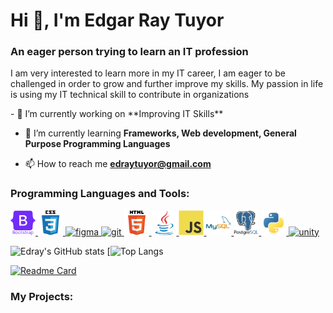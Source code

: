 <h1>Hi 👋, I'm Edgar Ray Tuyor</h1>
<h3>An eager person trying to learn an IT profession</h3>
<p> I am very interested to learn more in my IT career, I am eager to be challenged in order to grow and further improve my skills. 
My passion in life is using my IT technical skill to contribute in organizations </p>
- 🔭 I’m currently working on **Improving IT Skills**

- 🌱 I’m currently learning **Frameworks, Web development, General Purpose Programming Languages**

- 📫 How to reach me **edraytuyor@gmail.com**


<h3 align="left">Programming Languages and Tools:</h3>
<p align="left"> <a href="https://getbootstrap.com" target="_blank"> <img src="https://raw.githubusercontent.com/devicons/devicon/master/icons/bootstrap/bootstrap-plain-wordmark.svg" alt="bootstrap" width="40" height="40"/> </a> <a href="https://www.w3schools.com/css/" target="_blank"> <img src="https://raw.githubusercontent.com/devicons/devicon/master/icons/css3/css3-original-wordmark.svg" alt="css3" width="40" height="40"/> </a> <a href="https://www.figma.com/" target="_blank"> <img src="https://www.vectorlogo.zone/logos/figma/figma-icon.svg" alt="figma" width="40" height="40"/> </a> <a href="https://git-scm.com/" target="_blank"> <img src="https://www.vectorlogo.zone/logos/git-scm/git-scm-icon.svg" alt="git" width="40" height="40"/> </a> <a href="https://www.w3.org/html/" target="_blank"> <img src="https://raw.githubusercontent.com/devicons/devicon/master/icons/html5/html5-original-wordmark.svg" alt="html5" width="40" height="40"/> </a> <a href="https://www.java.com" target="_blank"> <img src="https://raw.githubusercontent.com/devicons/devicon/master/icons/java/java-original.svg" alt="java" width="40" height="40"/> </a> <a href="https://developer.mozilla.org/en-US/docs/Web/JavaScript" target="_blank"> <img src="https://raw.githubusercontent.com/devicons/devicon/master/icons/javascript/javascript-original.svg" alt="javascript" width="40" height="40"/> </a> <a href="https://www.mysql.com/" target="_blank"> <img src="https://raw.githubusercontent.com/devicons/devicon/master/icons/mysql/mysql-original-wordmark.svg" alt="mysql" width="40" height="40"/> </a> <a href="https://www.postgresql.org" target="_blank"> <img src="https://raw.githubusercontent.com/devicons/devicon/master/icons/postgresql/postgresql-original-wordmark.svg" alt="postgresql" width="40" height="40"/> </a> <a href="https://www.python.org" target="_blank"> <img src="https://raw.githubusercontent.com/devicons/devicon/master/icons/python/python-original.svg" alt="python" width="40" height="40"/> </a> <a href="https://unity.com/" target="_blank"> <img src="https://www.vectorlogo.zone/logos/unity3d/unity3d-icon.svg" alt="unity" width="40" height="40"/> </a> </p>


<span>![Edray's GitHub stats](https://github-readme-stats.vercel.app/api?username=edray28&show_icons=true&theme=dracula)</span>
[![Top Langs](https://github-readme-stats.vercel.app/api/top-langs/?username=edray28&layout=compact&theme=dracula)

[![Readme Card](https://github-readme-stats.vercel.app/api/pin/?username=edray28&repo=edray28.github.io&theme=dracula)](https://github.com/edray28/edray28.github.io)

<h3 align="left"><b>My Projects:</b></h3>

<!---
edray28/edray28 is a ✨ special ✨ repository because its `README.md` (this file) appears on your GitHub profile.
You can click the Preview link to take a look at your changes.
--->
